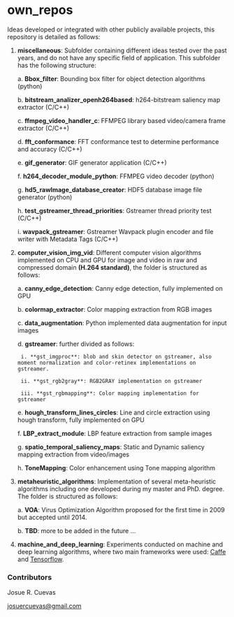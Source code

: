 # own_repos

Ideas developed or integrated with other publicly available projects, this repository is detailed as follows:

1. **miscellaneous**: Subfolder containing different ideas tested over the past years, and do not have any specific field of application. This subfolder has the following structure:

	a. **Bbox_filter**: Bounding box filter for object detection algorithms (python)

	b. **bitstream_analizer_openh264based**: h264-bitstream saliency map extractor (C/C++)

	c. **ffmpeg_video_handler_c**: FFMPEG library based video/camera frame extractor (C/C++)

	d. **fft_conformance**: FFT conformance test to determine performance and accuracy (C/C++)

	e. **gif_generator**: GIF generator application (C/C++)

	f. **h264_decoder_module_python**: FFMPEG video decoder (python)

	g. **hd5_rawImage_database_creator**: HDF5 database image file generator (python)

	h. **test_gstreamer_thread_priorities**: Gstreamer thread priority test (C/C++)

	i. **wavpack_gstreamer**: Gstreamer Wavpack plugin encoder and file writer with Metadata Tags (C/C++)

2. **computer_vision_img_vid**: Different computer vision algorithms implemented on CPU and GPU for image and video in raw and compressed domain **(H.264 standard)**, the folder is structured as follows:

	a. **canny_edge_detection**: Canny edge detection, fully implemented on GPU

	b. **colormap_extractor**: Color mapping extraction from RGB images

	c. **data_augmentation**: Python implemented data augmentation for input images

	d. **gstreamer**: further divided as follows:

		i. **gst_imgproc**: blob and skin detector on gstreamer, also moment normalization and color-retinex implementations on gstreamer.

		ii. **gst_rgb2gray**: RGB2GRAY implementation on gstreamer

		iii. **gst_rgbmapping**: Color mapping implementation for gstreamer

	e. **hough_transform_lines_circles**: Line and circle extraction using hough transform, fully implemented on GPU

	f. **LBP_extract_module**: LBP feature extraction from sample images

	g. **spatio_temporal_saliency_maps**: Static and Dynamic saliency mapping extraction from video/images

	h. **ToneMapping**: Color enhancement using Tone mapping algorithm

3. **metaheuristic_algorithms**: Implementation of several meta-heuristic algorithms including one developed during my master and PhD. degree. The folder is structured as follows:

	a. **VOA**: Virus Optimization Algorithm proposed for the first time in 2009 but accepted until 2014.

	b. **TBD**: more to be added in the future ...

4. **machine_and_deep_learning**: Experiments conducted on machine and deep learning algorithms, where two main frameworks were used: [Caffe](http://caffe.berkeleyvision.org/) and [Tensorflow](https://www.tensorflow.org/).


### Contributors

Josue R. Cuevas

josuercuevas@gmail.com
